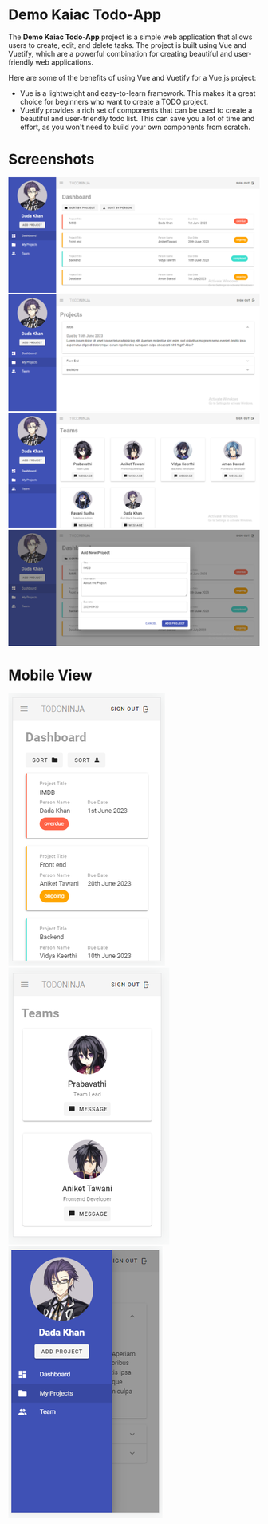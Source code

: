 # Demo Kaiac Todo-App
The **Demo Kaiac Todo-App** project is a simple web application that allows users to create, edit, and delete tasks. The project is built using Vue and Vuetify, which are a powerful combination for creating beautiful and user-friendly web applications.

Here are some of the benefits of using Vue and Vuetify for a Vue.js project:

<ul>
  <li>Vue is a lightweight and easy-to-learn framework. This makes it a great choice for beginners who want to create a TODO project.</li>
  <li>Vuetify provides a rich set of components that can be used to create a beautiful and user-friendly todo list. This can save you a lot of time and effort, as you won't need to build your own components from scratch.</li>
</ul>

# Screenshots
<img src="screen_shots/dashboard.png">
<img src="screen_shots/my-projects.png">
<img src="screen_shots/team.png">
<img src="screen_shots/add-project.png">

# Mobile View
<div class="row">
  <img src="screen_shots/responsive-dashboard.png">
  <img src="screen_shots/responsive-team.png">
  <img src="screen_shots/responsive-app-drawer.png">  
</div>
